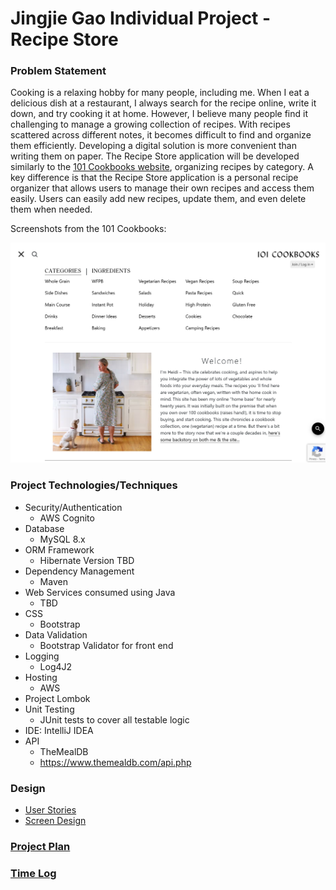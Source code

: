 # Jingjie Gao Individual Project - Recipe Store

### Problem Statement
Cooking is a relaxing hobby for many people, including me. When I eat a delicious dish at a restaurant, I always search for the recipe online, write it down, and try cooking it at home. However, I believe many people find it challenging to manage a growing collection of recipes. With recipes scattered across different notes, it becomes difficult to find and organize them efficiently. Developing a digital solution is more convenient than writing them on paper. The Recipe Store application will be developed similarly to the [101 Cookbooks website](https://www.101cookbooks.com/), organizing recipes by category. A key difference is that the Recipe Store application is a personal recipe organizer that allows users to manage their own recipes and access them easily. Users can easily add new recipes, update them, and even delete them when needed.

Screenshots from the 101 Cookbooks:

![101 Cookbooks](images/101cookbooks.png)

### Project Technologies/Techniques
* Security/Authentication
  - AWS Cognito
* Database
  - MySQL 8.x
* ORM Framework
  - Hibernate Version TBD
* Dependency Management
  - Maven
* Web Services consumed using Java
  - TBD
* CSS
  - Bootstrap
* Data Validation
  - Bootstrap Validator for front end
* Logging
  - Log4J2
* Hosting
  - AWS
* Project Lombok
* Unit Testing
  - JUnit tests to cover all testable logic
* IDE: IntelliJ IDEA
* API
  - TheMealDB
  - https://www.themealdb.com/api.php

### Design
* [User Stories](DesignDocuments/UserStories.md)
* [Screen Design](DesignDocuments/Screens.md)

### [Project Plan](ProjectPlan.md)

### [Time Log](TimeLog.md)


